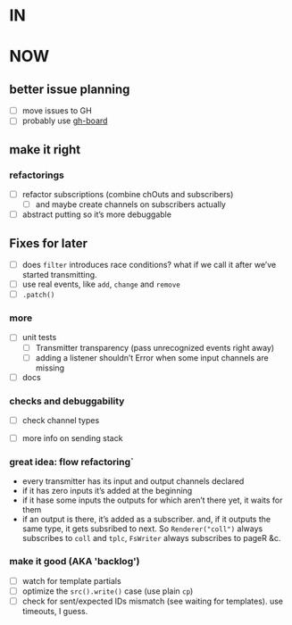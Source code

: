 # IN

# NOW
## better issue planning

- [ ] move issues to GH
- [ ] probably use [gh-board](https://github.com/philschatz/gh-board)

## make it right
### refactorings

- [ ] refactor subscriptions (combine chOuts and subscribers)
    - [ ] and maybe create channels on subscribers actually
- [ ] abstract putting so it’s more debuggable

## Fixes for later

- [ ] does `filter` introduces race conditions? what if we call it after we’ve started transmitting.
- [ ] use real events, like `add`, `change` and `remove`
- [ ] `.patch()`

### more

- [ ] unit tests
    - [ ] Transmitter transparency (pass unrecognized events right away)
    - [ ] adding a listener shouldn’t Error when some input channels are missing
- [ ] docs

### checks and debuggability

- [ ] check channel types
- [ ] more info on sending stack


### great idea: flow refactoring`

- every transmitter has its input and output channels declared
- if it has zero inputs it’s added at the beginning
- if it hase some inputs the outputs for which aren’t there yet, it waits for them
- if an output is there, it’s added as a subscriber. and, if it outputs the same type, it gets subsribed to next. So `Renderer("coll")` always subscribes to `coll` and `tplc`, `FsWriter` always subscribes to pageR &c.

### make it good (AKA 'backlog')

- [ ] watch for template partials
- [ ] optimize the `src().write()` case (use plain `cp`)
- [ ] check for sent/expected IDs mismatch (see waiting for templates). use timeouts, I guess.
